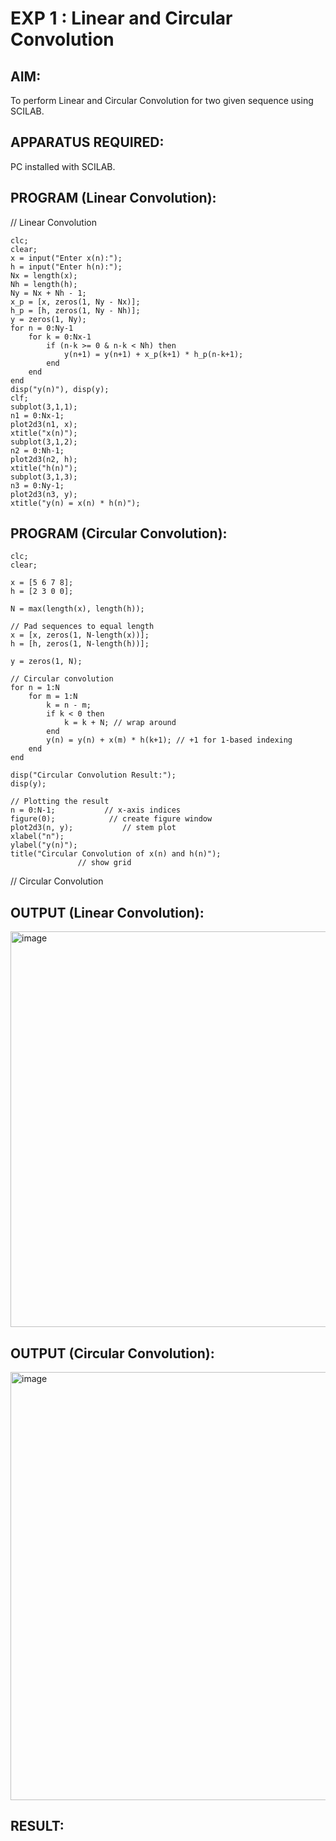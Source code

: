 # EXP 1 : Linear and Circular Convolution

## AIM: 

 To perform Linear and Circular Convolution for two given sequence using SCILAB. 

## APPARATUS REQUIRED: 
PC installed with SCILAB. 

## PROGRAM (Linear Convolution): 

// Linear Convolution
```
clc;
clear;
x = input("Enter x(n):");
h = input("Enter h(n):");
Nx = length(x);
Nh = length(h);
Ny = Nx + Nh - 1;
x_p = [x, zeros(1, Ny - Nx)];
h_p = [h, zeros(1, Ny - Nh)];
y = zeros(1, Ny);
for n = 0:Ny-1
    for k = 0:Nx-1
        if (n-k >= 0 & n-k < Nh) then
            y(n+1) = y(n+1) + x_p(k+1) * h_p(n-k+1);
        end
    end
end
disp("y(n)"), disp(y);
clf;
subplot(3,1,1);
n1 = 0:Nx-1;
plot2d3(n1, x);
xtitle("x(n)");
subplot(3,1,2);
n2 = 0:Nh-1;
plot2d3(n2, h);
xtitle("h(n)");
subplot(3,1,3);
n3 = 0:Ny-1;
plot2d3(n3, y);
xtitle("y(n) = x(n) * h(n)");
```


## PROGRAM (Circular Convolution): 
```
clc;
clear;

x = [5 6 7 8];
h = [2 3 0 0];

N = max(length(x), length(h));

// Pad sequences to equal length
x = [x, zeros(1, N-length(x))];
h = [h, zeros(1, N-length(h))];

y = zeros(1, N);

// Circular convolution
for n = 1:N
    for m = 1:N
        k = n - m;
        if k < 0 then
            k = k + N; // wrap around
        end
        y(n) = y(n) + x(m) * h(k+1); // +1 for 1-based indexing
    end
end

disp("Circular Convolution Result:");
disp(y);

// Plotting the result
n = 0:N-1;           // x-axis indices
figure(0);            // create figure window
plot2d3(n, y);           // stem plot
xlabel("n");          
ylabel("y(n)");
title("Circular Convolution of x(n) and h(n)");
               // show grid
```
// Circular Convolution

## OUTPUT (Linear Convolution): 
<img width="1300" height="633" alt="image" src="https://github.com/user-attachments/assets/ee1df746-425a-432e-bf29-f5942c5c538c" />


## OUTPUT (Circular Convolution): 
<img width="1187" height="685" alt="image" src="https://github.com/user-attachments/assets/a08b9964-1bec-44dc-a9f1-4e270e4eb641" />


## RESULT: 
